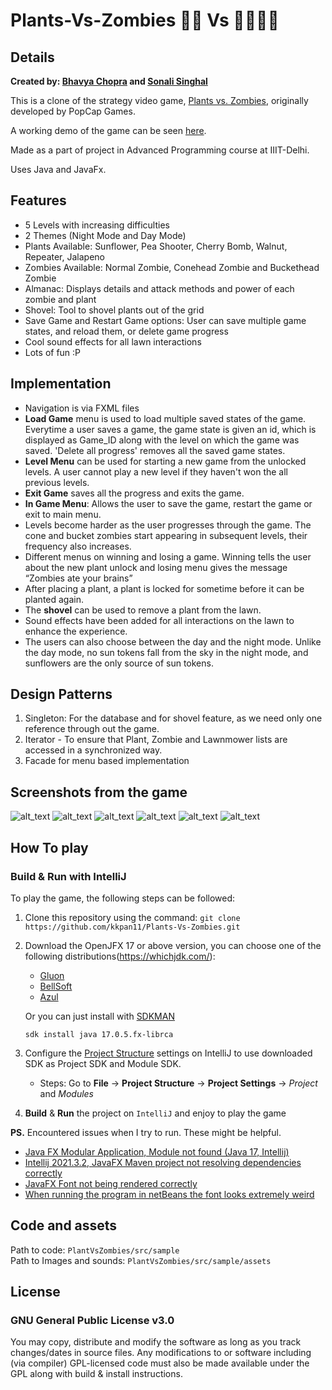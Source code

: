# Plants-Vs-Zombies 🌱🌵 Vs 🧟‍♂️🧟‍♀️
## Details
**Created by:
[Bhavya Chopra](https://www.github.com/BhavyaC16) and [Sonali Singhal](https://www.github.com/SonaliSinghal)**

This is a clone of the strategy video game, [Plants vs. Zombies](https://en.wikipedia.org/wiki/Plants_vs._Zombies), originally developed by PopCap Games.

A working demo of the game can be seen [here](https://www.youtube.com/watch?v=AgMRkRLPeFU).

Made as a part of project in Advanced Programming course at IIIT-Delhi.

Uses Java and JavaFx.

## Features
- 5 Levels with increasing difficulties
- 2 Themes (Night Mode and Day Mode)
- Plants Available: Sunflower, Pea Shooter, Cherry Bomb, Walnut, Repeater, Jalapeno
- Zombies Available: Normal Zombie, Conehead Zombie and Buckethead Zombie
- Almanac: Displays details and attack methods and power of each zombie and plant
- Shovel: Tool to shovel plants out of the grid
- Save Game and Restart Game options: User can save multiple game states, and reload them, or delete game progress
- Cool sound effects for all lawn interactions
- Lots of fun :P

## Implementation
- Navigation is via FXML files
- __Load Game__ menu is used to load multiple saved states of the game. Everytime a user saves a game, the game state is given an id, which is displayed as Game_ID along with the level on which the game was saved. 'Delete all progress' removes all the saved game states.
- __Level Menu__ can be used for starting a new game from the unlocked levels. A user cannot play a new level if they haven't won the all previous levels.
- __Exit Game__ saves all the progress and exits the game.
- __In Game Menu__: Allows the user to save the game, restart the game or exit to main menu.
- Levels become harder as the user progresses through the game. The cone and bucket zombies start appearing in subsequent levels, their frequency also increases. 
- Different menus on winning and losing a game. Winning tells the user about the new plant unlock and losing menu gives the message “Zombies ate your brains”
- After placing a plant, a plant is locked for sometime before it can be planted again.
- The __shovel__ can be used to remove a plant from the lawn.
- Sound effects have been added for all interactions on the lawn to enhance the experience.
- The users can also choose between the day and the night mode. Unlike the day mode, no sun tokens fall from the sky in the night mode, and sunflowers are the only source of sun tokens.

## Design Patterns
1. Singleton: For the database and for shovel feature, as we need only one reference through out the game.
2. Iterator - To ensure that Plant, Zombie and Lawnmower lists are accessed in a synchronized way.
3. Facade for menu based implementation


## Screenshots from the game
![alt_text](https://github.com/BhavyaC16/Plants-Vs-Zombies/blob/master/GameplayScreenshots/1.png)
![alt_text](https://github.com/BhavyaC16/Plants-Vs-Zombies/blob/master/GameplayScreenshots/4.png)
![alt_text](https://github.com/BhavyaC16/Plants-Vs-Zombies/blob/master/GameplayScreenshots/Arena.png)
![alt_text](https://github.com/BhavyaC16/Plants-Vs-Zombies/blob/master/GameplayScreenshots/2.png)
![alt_text](https://github.com/BhavyaC16/Plants-Vs-Zombies/blob/master/GameplayScreenshots/5.png)
![alt_text](https://github.com/BhavyaC16/Plants-Vs-Zombies/blob/master/GameplayScreenshots/3.png)

## How To play
### Build & Run with IntelliJ
To play the game, the following steps can be followed:
1. Clone this repository using the command: `git clone https://github.com/kkpan11/Plants-Vs-Zombies.git`
2. Download the OpenJFX 17 or above version, you can choose one of the following distributions(https://whichjdk.com/):
   - [Gluon](https://gluonhq.com/products/javafx/)
   - [BellSoft](https://bell-sw.com/pages/downloads/) 
   - [Azul](https://www.azul.com/downloads/?package=jdk)

   Or you can just install with [SDKMAN](https://sdkman.io/jdks)
   ```shell
   sdk install java 17.0.5.fx-librca
   ```
3. Configure the [Project Structure](https://www.jetbrains.com/help/idea/project-settings-and-structure.html) settings on IntelliJ to use downloaded SDK as Project SDK and Module SDK.
   - Steps: Go to **File** → **Project Structure** -> **Project Settings** -> *Project* and *Modules*

4. **Build** & **Run** the project on `IntelliJ` and enjoy to play the game

**PS.**
Encountered issues when I try to run. These might be helpful.
   - [Java FX Modular Application, Module not found (Java 17, Intellij)](https://stackoverflow.com/questions/71468784/java-fx-modular-application-module-not-found-java-17-intellij)
   - [Intellij 2021.3.2, JavaFX Maven project not resolving dependencies correctly](https://stackoverflow.com/questions/71526616/intellij-2021-3-2-javafx-maven-project-not-resolving-dependencies-correctly)
   - [JavaFX Font not being rendered correctly](https://stackoverflow.com/questions/67893273/javafx-font-not-being-rendered-correctly)
   - [When running the program in netBeans the font looks extremely weird](https://stackoverflow.com/questions/66891857/when-running-the-program-in-netbeans-the-font-looks-extremely-weird)


## Code and assets
Path to code: `PlantVsZombies/src/sample` <br>
Path to Images and sounds: `PlantVsZombies/src/sample/assets`

## License
### GNU General Public License v3.0
You may copy, distribute and modify the software as long as you track changes/dates in source files. Any modifications to or software including (via compiler) GPL-licensed code must also be made available under the GPL along with build & install instructions.
